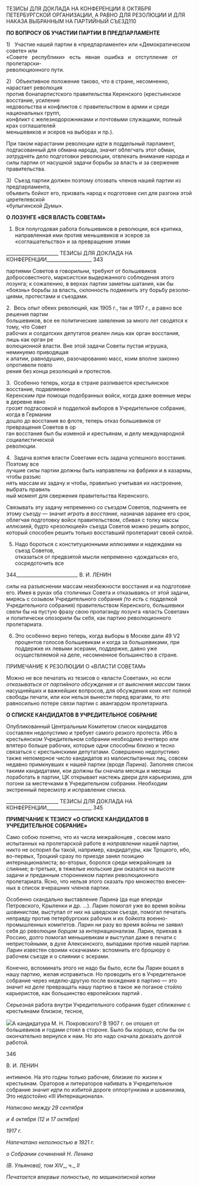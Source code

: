 ТЕЗИСЫ ДЛЯ ДОКЛАДА НА КОНФЕРЕНЦИИ 8 ОКТЯБРЯ ПЕТЕРБУРГСКОЙ ОРГАНИЗАЦИИ, А РАВНО ДЛЯ РЕЗОЛЮЦИИ И ДЛЯ НАКАЗА ВЫБРАННЫМ НА ПАРТИЙНЫЙ СЪЕЗД110

**ПО ВОПРОСУ ОБ УЧАСТИИ ПАРТИИ** **В ПРЕДПАРЛАМЕНТЕ**

1)   Участие нашей партии в «предпарламенте» или «Демократическом совете» или  
«Совете   республики»   есть   явная   ошибка   и   отступление   от   пролетарски-  
революционного пути.

2)   Объективное положение таково, что в стране, несомненно, нарастает революция  
против бонапартистского правительства Керенского (крестьянское восстание, усиление  
недовольства и конфликтов с правительством в армии и среди национальных групп,  
конфликт с железнодорожниками и почтовыми служащими, полный крах соглашателей  
меньшевиков и эсеров на выборах и пр.).

При таком нарастании революции идти в поддельный парламент, подтасованный для обмана народа, значит облегчать этот обман, _затруднять_ дело подготовки революции, отвлекать внимание народа и силы партии от насущной задачи борьбы за власть и за свержение правительства.

3)  Съезд партии должен поэтому отозвать членов нашей партии из предпарламента,  
объявить бойкот его, призвать народ к подготовке сил для разгона этой церетелевской  
«булыгинской Думы».

**О ЛОЗУНГЕ «ВСЯ ВЛАСТЬ СОВЕТАМ»**

1. Вся полугодовая работа большевиков в революции, вся критика, направленная ими против меньшевиков и эсеров за «соглашательство» и за превращение этими

  

______________________ ТЕЗИСЫ ДЛЯ ДОКЛАДА НА КОНФЕРЕНЦИИ___________________ 343

партиями Советов в говорильни, требуют от большевиков добросовестного, марксист­ски выдержанного соблюдения этого лозунга; к сожалению, в верхах партии заметны шатания, как бы «боязнь» борьбы за власть, склонность подменить эту борьбу резолю­циями, протестами и съездами.

2.  Весь опыт обеих революций, как 1905 г., так и 1917 г., а равно все решения партии  
большевиков, все ее политические заявления за много лет сводятся к тому, что Совет  
рабочих и солдатских депутатов реален лишь как орган восстания, лишь как орган ре­  
волюционной власти. Вне этой задачи Советы пустая игрушка, неминуемо приводящая  
к апатии, равнодушию, разочарованию масс, коим вполне законно опротивели повто­  
рения без конца резолюций и протестов.

3.  Особенно теперь, когда в стране разливается крестьянское восстание, подавляемое  
Керенским при помощи подобранных войск, когда даже военные меры в деревне явно  
грозят подтасовкой и подделкой выборов в Учредительное собрание, когда в Германии  
дошло до восстания во флоте, теперь отказ большевиков от превращения Советов в ор­  
ган восстания был бы изменой и крестьянам, и делу международной социалистической  
революции.

4.  Задача взятия власти Советами есть задача успешного восстания. Поэтому все  
лучшие силы партии должны быть направлены на фабрики и в казармы, чтобы разъяс­  
нять массам их задачу и чтобы, правильно учитывая их настроение, выбрать правиль­  
ный момент для свержения правительства Керенского.

Связывать эту задачу непременно со съездом Советов, подчинять ее этому съезду — значит _играть в восстание,_ назначая заранее его срок, облегчая подготовку войск пра­вительством, сбивая с толку массы иллюзией, будто «резолюцией» съезда Советов можно решить вопрос, который способен решить только восставший пролетариат своей силой.

5. Надо бороться с конституционными иллюзиями и надеждами на съезд Советов,  
отказаться от предвзятой мысли непременно «дождаться» его, сосредоточить все

  

344__________________________ В. И. ЛЕНИН

силы на разъяснении массам неизбежности восстания и на подготовке его. Имея в ру­ках оба столичных Совета и отказываясь от этой задачи, мирясь с созывом Учредитель­ного собрания _(то есть_ с подделкой Учредительного собрания) правительством Керен­ского, большевики свели бы на пустую фразу свою пропаганду лозунга «власть Сове­там» и политически опозорили бы себя, как партию революционного пролетариата.

6. Это особенно верно теперь, когда выборы в Москве дали 49 V2 процентов голосов большевикам и когда за большевиками, при поддержке их левыми эсерами, поддержке, давно уже осуществляемой на деле, несомненное большинство в стране.

ПРИМЕЧАНИЕ К РЕЗОЛЮЦИИ О «ВЛАСТИ СОВЕТАМ»

Можно не все печатать из тезисов о «власти Советам», но если _отказываться от партийного обсуждения_ и от _выяснения массам_ таких насущнейших и важнейших во­просов, для обсуждения коих нет полной свободы печати, или кои нельзя вынести пе­ред врагами, то это равносильно потере связи партии с авангардом пролетариата.

**О СПИСКЕ КАНДИДАТОВ** **В УЧРЕДИТЕЛЬНОЕ СОБРАНИЕ**

Опубликованный Центральным Комитетом список кандидатов составлен недопус­тимо и требует самого резкого протеста. Ибо в крестьянском Учредительном собрании необходимо вчетверо или впятеро больше рабочих, которые одни способны близко и тесно связаться с крестьянскими депутатами. Совершенно недопустимо также непо­мерное число кандидатов из малоиспытанных лиц, совсем недавно примкнувших к на­шей партии (вроде Ларина). Заполняя список такими кандидатами, кои должны бы сна­чала месяцы и месяцы поработать в партии, ЦК открывает настежь двери для карье­ризма, для погони за местечками в Учредительном собрании. Необходим экстренный пересмотр и исправление списка.

  

______________________ ТЕЗИСЫ ДЛЯ ДОКЛАДА НА КОНФЕРЕНЦИИ___________________ 345

**ПРИМЕЧАНИЕ К ТЕЗИСУ «О СПИСКЕ КАНДИДАТОВ В УЧРЕДИТЕЛЬНОЕ СОБРАНИЕ»**

Само собою понятно, что из числа межрайонцев , совсем мало испытанных на про­летарской работе _в направлении_ нашей партии, никто не оспорил бы такой, например, кандидатуры, как Троцкого, ибо, во-первых, Троцкий сразу по приезде занял позицию интернационалиста; во-вторых, боролся среди межрайонцев за слияние; в-третьих, в тяжелые июльские дни оказался на высоте задачи и преданным сторонником партии революционного пролетариата. Ясно, что нельзя этого сказать про множество внесен­ных в список вчерашних членов партии.

Особенно скандально выставление Ларина (да еще впереди Петровского, Крыленки и др. ...). Ларин _помогал_ уже во время войны _шовинистам,_ выступал _от них_ на швед­ском съезде, помогал печатать неправду против петербургских рабочих и их бойкота военно-промышленных комитетов. Ларин ни разу во время войны не заявил себя до ре­волюции _борцом_ за интернационализм. Ларин, приехав в Россию, долго помогал мень­шевикам и выступал даже в печати с непристойными, в духе Алексинского, выпадами против нашей партии. Ларин известен своими «скачками»: вспомнить его брошюру о рабочем съезде и о слиянии с эсерами.

Конечно, вспоминать этого не надо бы было, если бы Ларин вошел в нашу партию, желая исправиться. Но проводить его в Учредительное собрание через неделю-другую после вхождения в партию — это значит _на деле_ превращать нашу партию в такое же поганое стойло карьеристов, как большинство европейских партий .

Серьезная работа внутри Учредительного собрания будет _сближение_ с крестьянами близкое, тесное,

![](file:///C:/Users/bot32/AppData/Local/Temp/msohtmlclip1/01/clip_image001.png)А кандидатура M. H. Покровского? В 1907 г. он отошел от большевиков и годами стоял в стороне. Было бы хорошо, если бы он окончательно вернулся к нам. Но это надо сначала доказать долгой работой.

  

346

  

В. И. ЛЕНИН

  

интимное. На это годны только рабочие, близкие по жизни к крестьянам. Ораторов и литераторов набивать в Учредительное собрание значит идти по избитой дороге оппор­тунизма и шовинизма, Это недостойно «III Интернационала».

  

_Написано между 29 сентября_

_и 4 октября (12 и 17 октября)_

_1917 г._

_Напечатано неполностью в 1921 г._

_о Собрании сочинений Н. Ленина_

_(В. Ульянова), том_ _XIV__, ч._ _II_

  

_Печатается впервые полностью,_ _по машинописной копии_